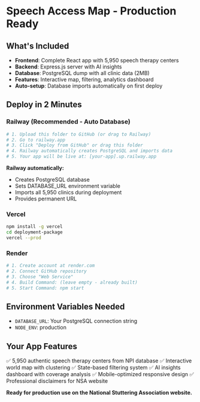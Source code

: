 # Speech Access Map - Production Ready

## What's Included
- **Frontend**: Complete React app with 5,950 speech therapy centers
- **Backend**: Express.js server with AI insights
- **Database**: PostgreSQL dump with all clinic data (2MB)
- **Features**: Interactive map, filtering, analytics dashboard
- **Auto-setup**: Database imports automatically on first deploy

## Deploy in 2 Minutes

### Railway (Recommended - Auto Database)
```bash
# 1. Upload this folder to GitHub (or drag to Railway)
# 2. Go to railway.app
# 3. Click "Deploy from GitHub" or drag this folder
# 4. Railway automatically creates PostgreSQL and imports data
# 5. Your app will be live at: [your-app].up.railway.app
```

**Railway automatically:**
- Creates PostgreSQL database
- Sets DATABASE_URL environment variable  
- Imports all 5,950 clinics during deployment
- Provides permanent URL

### Vercel
```bash
npm install -g vercel
cd deployment-package
vercel --prod
```

### Render
```bash
# 1. Create account at render.com
# 2. Connect GitHub repository
# 3. Choose "Web Service"
# 4. Build Command: (leave empty - already built)
# 5. Start Command: npm start
```

## Environment Variables Needed
- `DATABASE_URL`: Your PostgreSQL connection string
- `NODE_ENV`: production

## Your App Features
✅ 5,950 authentic speech therapy centers from NPI database
✅ Interactive world map with clustering
✅ State-based filtering system
✅ AI insights dashboard with coverage analysis
✅ Mobile-optimized responsive design
✅ Professional disclaimers for NSA website

**Ready for production use on the National Stuttering Association website.**